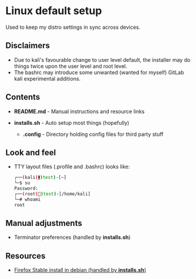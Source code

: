 # Linux default setup

Used to keep my distro settings in sync across devices.

## Disclaimers

* Due to kali's favourable change to user level default, the installer may do things twice upon the user level and root level.
* The bashrc may introduce some unwanted (wanted for myself) GitLab kali experimental additions.

## Contents

* **README.md** - Manual instructions and resource links

* **installs.sh** - Auto setup most things (hopefully)
  * **.config** - Directory holding config files for third party stuff

## Look and feel

* TTY layout files (.profile and .bashrc) looks like:

    ```bash
    ┌──(kali(🚹)test)-[~]
    └─$ su
    Password:
    ┌──(root(🚷)test)-[/home/kali]
    └─# whoami
    root
    ```

## Manual adjustments

* Terminator preferences (handled by **installs.sh**)

## Resources

* [Firefox Stable install in debian (handled by **installs.sh**)](https://wiki.debian.org/Firefox#From_Mozilla_binaries)
